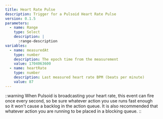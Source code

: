 ```yaml
---
title: Heart Rate Pulse
description: Trigger for a Pulsoid Heart Rate Pulse
version: 0.1.5
parameters:
  - name: Range
    type: Select
    description: |
      :range-description
variables:
  - name: measuredAt
    type: number
    description: The epoch time from the measurement
    value: 1704063600
  - name: heartRate
    type: number
    description: Last measured heart rate BPM (beats per minute)
    value: 87
---
```


::warning
When Pulsoid is broadcasting your heart rate, this event can fire once every second, so be sure whatever action you use runs fast enough so it won't cause a backlog in the action queue. It is also recommended that whatever action you are running to be placed in a blocking queue.
::
